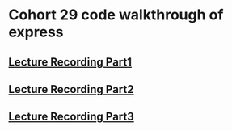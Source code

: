 # Cohort 29 code walkthrough of express
## [Lecture Recording Part1](https://us02web.zoom.us/rec/share/wdRVJu3gqW5LS6Pz5kPbWvABHL7AX6a8hnMaq_ILyUurMnl_-n7LLEaYTpQz9lga?startTime=1591193791000)
## [Lecture Recording Part2](https://us02web.zoom.us/rec/share/wdRVJu3gqW5LS6Pz5kPbWvABHL7AX6a8hnMaq_ILyUurMnl_-n7LLEaYTpQz9lga?startTime=1591211449000)
## [Lecture Recording Part3](https://us02web.zoom.us/rec/play/7MUlc7iq_D43HICU5gSDBPV9W466eqishyVN_fYFnRqwUyFRMwKiYeQaZur21K2UdGwogN7W8pSSgKbp?autoplay=true&startTime=1591280563000)
